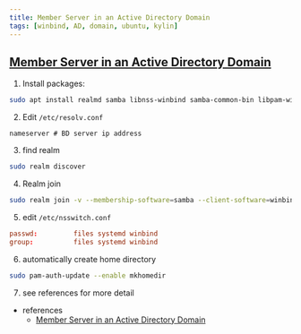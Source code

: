 ```yaml
---
title: Member Server in an Active Directory Domain
tags: [winbind, AD, domain, ubuntu, kylin]
---
```


## [Member Server in an Active Directory Domain](https://ubuntu.com/server/docs/samba-active-directory)

1. Install packages:

```sh
sudo apt install realmd samba libnss-winbind samba-common-bin libpam-winbind winbind
```

2. Edit `/etc/resolv.conf`

```
nameserver # BD server ip address
```

3. find realm

```sh
sudo realm discover
```

4. Realm join

```sh
sudo realm join -v --membership-software=samba --client-software=winbind $DOMAIN REALM
```

5. edit `/etc/nsswitch.conf`

```conf
passwd:         files systemd winbind
group:          files systemd winbind
```

6. automatically create home directory

```sh
sudo pam-auth-update --enable mkhomedir
```

7. see references for more detail

- references
  - [Member Server in an Active Directory Domain](https://ubuntu.com/server/docs/samba-active-directory)
